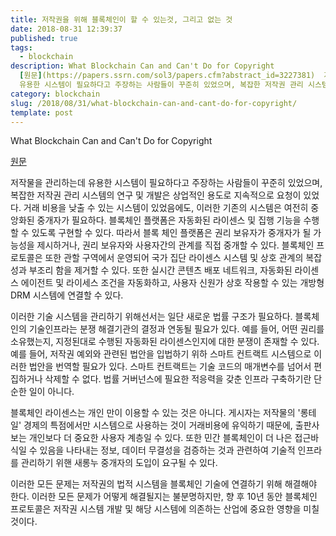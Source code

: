 ```yaml
---
title: 저작권을 위해 블록체인이 할 수 있는것, 그리고 없는 것
date: 2018-08-31 12:39:37
published: true
tags:
  - blockchain
description: What Blockchain Can and Can't Do for Copyright
  [원문](https://papers.ssrn.com/sol3/papers.cfm?abstract_id=3227381)  저작물을 관리하는데
  유용한 시스템이 필요하다고 주장하는 사람들이 꾸준히 있었으며, 복잡한 저작권 관리 시스템의 연구 및 개발은 상업적인 용도로 지속적으로...
category: blockchain
slug: /2018/08/31/what-blockchain-can-and-cant-do-for-copyright/
template: post
---
```


What Blockchain Can and Can't Do for Copyright

[원문](https://papers.ssrn.com/sol3/papers.cfm?abstract_id=3227381)

저작물을 관리하는데 유용한 시스템이 필요하다고 주장하는 사람들이 꾸준히 있었으며, 복잡한 저작권 관리 시스템의 연구 및 개발은 상업적인 용도로 지속적으로 요청이 있었다. 거래 비용을 낮출 수 있는 시스템이 있었음에도, 이러한 기존의 시스템은 여전히 중앙화된 중개자가 필요하다. 블록체인 플랫폼은 자동화된 라이센스 및 집행 기능을 수행할 수 있도록 구현할 수 있다. 따라서 블록 체인 플랫폼은 권리 보유자가 중개자가 될 가능성을 제시하거나, 권리 보유자와 사용자간의 관계를 직접 중개할 수 있다. 블록체인 프로토콜은 또한 관할 구역에서 운영되어 국가 집단 라이센스 시스템 및 상호 관계의 복잡성과 부조리 함을 제거할 수 있다. 또한 실시간 콘텐츠 배포 네트워크, 자동화된 라이센스 에이전트 및 라이세스 조건을 자동화하고, 사용자 신원가 상호 작용할 수 있는 개방형 DRM 시스템에 연결할 수 있다.

이러한 기술 시스템을 관리하기 위해선서는 일단 새로운 법률 구조가 필요하다. 블록체인의 기술인프라는 분쟁 해결기관의 결정과 연동될 필요가 있다. 예를 들어, 어떤 권리를 소유했는지, 지정된대로 수행된 자동화된 라이센스인지에 대한 분쟁이 존재할 수 있다. 예를 들어, 저작권 예외와 관련된 법안을 입법하기 위하 스마트 컨트랙트 시스템으로 이러한 법안을 번역할 필요가 있다. 스마트 컨트랙트는 기술 코드의 매개변수를 넘어서 편집하거나 삭제할 수 없다. 법률 거버넌스에 필요한 적응력을 갖춘 인프라 구축하기란 단순한 일이 아니다.

블록체인 라이센스는 개인 만이 이용할 수 있는 것은 아니다. 게시자는 저작물의 '롱테일' 경제의 특점에서만 시스템으로 사용하는 것이 거래비용에 유익하기 때문에, 출판사보는 개인보다 더 중요한 사용자 계층일 수 있다. 또한 민간 블록체인이 더 나은 접근바식일 수 있음을 나타내는 정보, 데이터 무결성을 검증하는 것과 관련하여 기술적 인프라를 관리하기 위핸 새롱누 중개자의 도입이 요구될 수 있다.

이러한 모든 문제는 저작권의 법적 시스템을 블록체인 기술에 연결하기 위해 해결해야 한다. 이러한 모든 문제가 어떻게 해결될지는 불분명하지만, 향 후 10년 동안 블록체인 프로토콜은 저작권 시스템 개발 및 해당 시스템에 의존하는 산업에 중요한 영향을 미칠 것이다.
